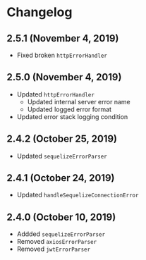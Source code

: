 # Changelog

## 2.5.1 (November 4, 2019)

- Fixed broken `httpErrorHandler`

## 2.5.0 (November 4, 2019)

- Updated `httpErrorHandler`
  - Updated internal server error name
  - Updated logged error format
- Updated error stack logging condition

## 2.4.2 (October 25, 2019)

- Updated `sequelizeErrorParser`

## 2.4.1 (October 24, 2019)

- Updated `handleSequelizeConnectionError`

## 2.4.0 (October 10, 2019)

- Addded `sequelizeErrorParser`
- Removed `axiosErrorParser`
- Removed `jwtErrorParser`
